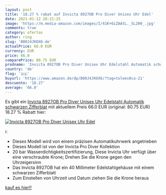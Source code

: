 ```yaml
---
layout: post
title: '18.27 % rabat auf Invicta 8927OB Pro Diver Unisex Uhr Edel'
date: 2021-01-12 20:21:25
image: 'https://m.media-amazon.com/images/I/41K+6iZAAtL._SL200_.jpg'
comments: true
category: ofertas
author: ring
slug: 'B00J4JKOX6-de'
actualPrice: 66.0 EUR
currency: EUR
price: 66.0
comparePrice: 80.75 EUR
prodname: 'Invicta 8927OB Pro Diver Unisex Uhr Edelstahl Automatik schwarzen Zifferblat'
country: 'de'
flag: '🇩🇪'
buyurl: 'https://www.amazon.de/dp/B00J4JKOX6/?tag=tolees0ca-21'
descuento: '18.27'
average: '66.0'
---
```


Es gibt ein [Invicta 8927OB Pro Diver Unisex Uhr Edelstahl Automatik schwarzen Zifferblat](https://www.amazon.de/dp/B00J4JKOX6/?tag=tolees0ca-21) mit aktuellem Preis 66.0 EUR (original: 80.75 EUR) 18.27 % Rabatt hier:

[![Invicta 8927OB Pro Diver Unisex Uhr Edel](https://m.media-amazon.com/images/I/41K+6iZAAtL._SL200_.jpg)](https://www.amazon.de/dp/B00J4JKOX6/?tag=tolees0ca-21)

ℹ️:

- Dieses Modell wird von einem präzisen Automatikuhrwerk angetrieben
- Dieses Modell ist von der Invicta Pro Diver Kollektion
- 20 bar Wasserdichtigkeitszertifizierung, Diese Invicta Uhr verfügt über eine verschraubte Krone; Drehen Sie die Krone gegen den Uhrzeigersinn
- Das Invicta 8927OB hat ein 40 Millimeter Edelstahlgehäuse mit einem schwarzen Zifferblatt
- Zum Einstellen von Uhrzeit und Datum ziehen Sie die Krone heraus

[kauf es hier!!](https://www.amazon.de/dp/B00J4JKOX6/?tag=tolees0ca-21)
